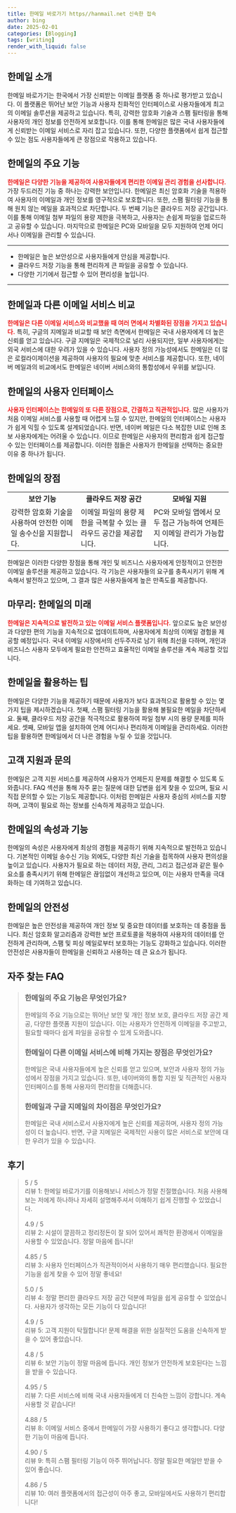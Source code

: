 ```yaml
---
title: 한메일 바로가기 https//hanmail.net 신속한 접속
author: bing
date: 2025-02-01
categories: [Blogging]
tags: [writing]
render_with_liquid: false
---
```



<h2 id='한메일_소개'>한메일 소개</h2>

<p>한메일 바로가기는 한국에서 가장 신뢰받는 이메일 플랫폼 중 하나로 평가받고 있습니다. 이 플랫폼은 뛰어난 보안 기능과 사용자 친화적인 인터페이스로 사용자들에게 최고의 이메일 솔루션을 제공하고 있습니다. 특히, 강력한 암호화 기술과 스팸 필터링을 통해 사용자의 개인 정보를 안전하게 보호합니다. 이를 통해 한메일은 많은 국내 사용자들에게 신뢰받는 이메일 서비스로 자리 잡고 있습니다. 또한, 다양한 플랫폼에서 쉽게 접근할 수 있는 점도 사용자들에게 큰 장점으로 작용하고 있습니다.</p>

<h2 id='주요_기능'>한메일의 주요 기능</h2>

<p><b><span style="color: #ee2323;">한메일은 다양한 기능을 제공하여 사용자들에게 편리한 이메일 관리 경험을 선사합니다.</span></b> 가장 두드러진 기능 중 하나는 강력한 보안입니다. 한메일은 최신 암호화 기술을 적용하여 사용자의 이메일과 개인 정보를 영구적으로 보호합니다. 또한, 스팸 필터링 기능을 통해 원치 않는 메일을 효과적으로 차단합니다. 두 번째 기능은 클라우드 저장 공간입니다. 이를 통해 이메일 첨부 파일의 용량 제한을 극복하고, 사용자는 손쉽게 파일을 업로드하고 공유할 수 있습니다. 마지막으로 한메일은 PC와 모바일을 모두 지원하여 언제 어디서나 이메일을 관리할 수 있습니다.</p>

<hr />

<ul>
    <li>한메일은 높은 보안성으로 사용자들에게 안심을 제공합니다.</li>
    <li>클라우드 저장 기능을 통해 편리하게 큰 파일을 공유할 수 있습니다.</li>
    <li>다양한 기기에서 접근할 수 있어 편리성을 높입니다.</li>
</ul>

<hr />

<h2 id='비교_분석'>한메일과 다른 이메일 서비스 비교</h2>

<p><b><span style="color: #ee2323;">한메일은 다른 이메일 서비스와 비교했을 때 여러 면에서 차별화된 장점을 가지고 있습니다.</span></b> 특히, 구글의 지메일과 비교할 때 보안 측면에서 한메일은 국내 사용자에게 더 높은 신뢰를 얻고 있습니다. 구글 지메일은 국제적으로 널리 사용되지만, 일부 사용자에게는 외국 서비스에 대한 우려가 있을 수 있습니다. 사용자 정의 가능성에서도 한메일은 더 많은 로컬라이제이션을 제공하여 사용자의 필요에 맞춘 서비스를 제공합니다. 또한, 네이버 메일과의 비교에서도 한메일은 네이버 서비스와의 통합성에서 우위를 보입니다.</p>

<h2 id='사용자_인터페이스'>한메일의 사용자 인터페이스</h2>

<p><b><span style="color: #ee2323;">사용자 인터페이스는 한메일의 또 다른 장점으로, 간결하고 직관적입니다.</span></b> 많은 사용자가 처음 이메일 서비스를 사용할 때 어렵게 느낄 수 있지만, 한메일의 인터페이스는 사용자가 쉽게 익힐 수 있도록 설계되었습니다. 반면, 네이버 메일은 다소 복잡한 UI로 인해 초보 사용자에게는 어려울 수 있습니다. 이므로 한메일은 사용자의 편리함과 쉽게 접근할 수 있는 인터페이스를 제공합니다. 이러한 점들은 사용자가 한메일을 선택하는 중요한 이유 중 하나가 됩니다.</p>

<h2 id='한메일_의_장점'>한메일의 장점</h2>

<table>
    <tr>
        <td style="text-align: center; height: 17px;"><b>보안 기능</b></td>
        <td style="text-align: center; height: 17px;"><b>클라우드 저장 공간</b></td>
        <td style="text-align: center; height: 17px;"><b>모바일 지원</b></td>
    </tr>
    <tr>
        <td>강력한 암호화 기술을 사용하여 안전한 이메일 송수신을 지원합니다.</td>
        <td>이메일 파일의 용량 제한을 극복할 수 있는 클라우드 공간을 제공합니다.</td>
        <td>PC와 모바일 앱에서 모두 접근 가능하여 언제든지 이메일 관리가 가능합니다.</td>
    </tr>
</table>

<p>한메일은 이러한 다양한 장점을 통해 개인 및 비즈니스 사용자에게 안정적이고 안전한 이메일 솔루션을 제공하고 있습니다. 각 기능은 사용자들의 요구를 충족시키기 위해 계속해서 발전하고 있으며, 그 결과 많은 사용자들에게 높은 만족도를 제공합니다.</p>

<h2 id='마무리_한메일'>마무리: 한메일의 미래</h2>

<p><b><span style="color: #ee2323;">한메일은 지속적으로 발전하고 있는 이메일 서비스 플랫폼입니다.</span></b> 앞으로도 높은 보안성과 다양한 편의 기능을 지속적으로 업데이트하며, 사용자에게 최상의 이메일 경험을 제공할 예정입니다. 국내 이메일 시장에서의 선두주자로 남기 위해 최선을 다하며, 개인과 비즈니스 사용자 모두에게 필요한 안전하고 효율적인 이메일 솔루션을 계속 제공할 것입니다.</p>

<h2 id='한메일_사용_팁'>한메일을 활용하는 팁</h2>

<p>한메일은 다양한 기능을 제공하기 때문에 사용자가 보다 효과적으로 활용할 수 있는 몇 가지 팁을 제시하겠습니다. 첫째, 스팸 필터링 기능을 활용해 불필요한 메일을 차단하세요. 둘째, 클라우드 저장 공간을 적극적으로 활용하여 파일 첨부 시의 용량 문제를 피하세요. 셋째, 모바일 앱을 설치하여 언제 어디서나 편리하게 이메일을 관리하세요. 이러한 팁을 활용하면 한메일에서 더 나은 경험을 누릴 수 있을 것입니다.</p>

<h2 id='고객_지원_제공'>고객 지원과 문의</h2>

<p>한메일은 고객 지원 서비스를 제공하여 사용자가 언제든지 문제를 해결할 수 있도록 도와줍니다. FAQ 섹션을 통해 자주 묻는 질문에 대한 답변을 쉽게 찾을 수 있으며, 필요 시 직접 문의할 수 있는 기능도 제공합니다. 이처럼 한메일은 사용자 중심의 서비스를 지향하며, 고객이 필요로 하는 정보를 신속하게 제공하고 있습니다.</p>

<h2 id='한메일_속성'>한메일의 속성과 기능</h2>

<p>한메일의 속성은 사용자에게 최상의 경험을 제공하기 위해 지속적으로 발전하고 있습니다. 기본적인 이메일 송수신 기능 외에도, 다양한 최신 기술을 접목하여 사용자 편의성을 높이고 있습니다. 사용자가 필요로 하는 데이터 저장, 관리, 그리고 접근성과 같은 필수 요소를 충족시키기 위해 한메일은 끊임없이 개선하고 있으며, 이는 사용자 만족을 극대화하는 데 기여하고 있습니다.</p>

<h2 id='한메일_안전성'>한메일의 안전성</h2>

<p>한메일은 높은 안전성을 제공하여 개인 정보 및 중요한 데이터를 보호하는 데 중점을 둡니다. 최신 암호화 알고리즘과 강력한 보안 프로토콜을 적용하여 사용자의 데이터를 안전하게 관리하며, 스팸 및 피싱 메일로부터 보호하는 기능도 강화하고 있습니다. 이러한 안전성은 사용자들이 한메일을 신뢰하고 사용하는 데 큰 요소가 됩니다.</p>


<h2 id='자주_찾는_FAQ'>자주 찾는 FAQ</h2>
<div itemscope="" itemtype="https://schema.org/FAQPage"> 
<blockquote> 
<div itemscope="" itemprop="mainEntity" itemtype="https://schema.org/Question"> 
<h3 itemprop="name">한메일의 주요 기능은 무엇인가요?</h3> 
<div itemscope="" itemprop="acceptedAnswer" itemtype="https://schema.org/Answer"> 
<span itemprop="text"> 
<p>한메일의 주요 기능으로는 뛰어난 보안 및 개인 정보 보호, 클라우드 저장 공간 제공, 다양한 플랫폼 지원이 있습니다. 이는 사용자가 안전하게 이메일을 주고받고, 필요할 때마다 쉽게 파일을 공유할 수 있게 도와줍니다.</p> 
</span> </div> </div> 

<div itemscope="" itemprop="mainEntity" itemtype="https://schema.org/Question"> 
<h3 itemprop="name">한메일이 다른 이메일 서비스에 비해 가지는 장점은 무엇인가요?</h3> 
<div itemscope="" itemprop="acceptedAnswer" itemtype="https://schema.org/Answer"> 
<span itemprop="text"> 
<p>한메일은 국내 사용자들에게 높은 신뢰를 얻고 있으며, 보안과 사용자 정의 가능성에서 장점을 가지고 있습니다. 또한, 네이버와의 통합 지원 및 직관적인 사용자 인터페이스를 통해 사용자의 편리함을 더해줍니다.</p> 
</span> </div> </div> 

<div itemscope="" itemprop="mainEntity" itemtype="https://schema.org/Question"> 
<h3 itemprop="name">한메일과 구글 지메일의 차이점은 무엇인가요?</h3> 
<div itemscope="" itemprop="acceptedAnswer" itemtype="https://schema.org/Answer"> 
<span itemprop="text"> 
<p>한메일은 국내 서비스로서 사용자에게 높은 신뢰를 제공하며, 사용자 정의 가능성이 더 높습니다. 반면, 구글 지메일은 국제적인 사용이 많은 서비스로 보안에 대한 우려가 있을 수 있습니다.</p> 
</span> </div> </div> 

<p></blockquote> 
</div></p>
<h2 id='후기'>후기</h2>
<div itemscope itemtype="https://schema.org/Product">
  <blockquote>
  <div itemprop="review" itemscope itemtype="https://schema.org/Review">
      <div itemprop="reviewRating" itemscope itemtype="https://schema.org/Rating"> <span itemprop="ratingValue">5</span> / <span itemprop="bestRating">5</span> </div>
      <span itemprop="reviewBody">리뷰 1: 한메일 바로가기를 이용해보니 서비스가 정말 친절했습니다. 처음 사용해보는 저에게 하나하나 자세히 설명해주셔서 이해하기 쉽게 진행할 수 있었습니다.</span>
  </div>
  <br>
  <div itemprop="review" itemscope itemtype="https://schema.org/Review">
      <div itemprop="reviewRating" itemscope itemtype="https://schema.org/Rating"> <span itemprop="ratingValue">4.9</span> / <span itemprop="bestRating">5</span> </div>
      <span itemprop="reviewBody">리뷰 2: 시설이 깔끔하고 정리정돈이 잘 되어 있어서 쾌적한 환경에서 이메일을 사용할 수 있었습니다. 정말 마음에 듭니다!</span>
  </div>
  <br>
  <div itemprop="review" itemscope itemtype="https://schema.org/Review">
      <div itemprop="reviewRating" itemscope itemtype="https://schema.org/Rating"> <span itemprop="ratingValue">4.85</span> / <span itemprop="bestRating">5</span> </div>
      <span itemprop="reviewBody">리뷰 3: 사용자 인터페이스가 직관적이어서 사용하기 매우 편리했습니다. 필요한 기능을 쉽게 찾을 수 있어 정말 좋네요!</span>
  </div>
  <br>
  <div itemprop="review" itemscope itemtype="https://schema.org/Review">
      <div itemprop="reviewRating" itemscope itemtype="https://schema.org/Rating"> <span itemprop="ratingValue">5.0</span> / <span itemprop="bestRating">5</span> </div>
      <span itemprop="reviewBody">리뷰 4: 정말 편리한 클라우드 저장 공간 덕분에 파일을 쉽게 공유할 수 있었습니다. 사용자가 생각하는 모든 기능이 다 있습니다!</span>
  </div>
  <br>
  <div itemprop="review" itemscope itemtype="https://schema.org/Review">
      <div itemprop="reviewRating" itemscope itemtype="https://schema.org/Rating"> <span itemprop="ratingValue">4.9</span> / <span itemprop="bestRating">5</span> </div>
      <span itemprop="reviewBody">리뷰 5: 고객 지원이 탁월합니다! 문제 해결을 위한 실질적인 도움을 신속하게 받을 수 있어 좋았습니다.</span>
  </div>
  <br>
  <div itemprop="review" itemscope itemtype="https://schema.org/Review">
      <div itemprop="reviewRating" itemscope itemtype="https://schema.org/Rating"> <span itemprop="ratingValue">4.8</span> / <span itemprop="bestRating">5</span> </div>
      <span itemprop="reviewBody">리뷰 6: 보안 기능이 정말 마음에 듭니다. 개인 정보가 안전하게 보호된다는 느낌을 받을 수 있습니다.</span>
  </div>
  <br>
  <div itemprop="review" itemscope itemtype="https://schema.org/Review">
      <div itemprop="reviewRating" itemscope itemtype="https://schema.org/Rating"> <span itemprop="ratingValue">4.95</span> / <span itemprop="bestRating">5</span> </div>
      <span itemprop="reviewBody">리뷰 7: 다른 서비스에 비해 국내 사용자들에게 더 친숙한 느낌이 강합니다. 계속 사용할 것 같습니다!</span>
  </div>
  <br>
  <div itemprop="review" itemscope itemtype="https://schema.org/Review">
      <div itemprop="reviewRating" itemscope itemtype="https://schema.org/Rating"> <span itemprop="ratingValue">4.88</span> / <span itemprop="bestRating">5</span> </div>
      <span itemprop="reviewBody">리뷰 8: 이메일 서비스 중에서 한메일이 가장 사용하기 좋다고 생각합니다. 다양한 기능이 마음에 듭니다.</span>
  </div>
  <br>
  <div itemprop="review" itemscope itemtype="https://schema.org/Review">
      <div itemprop="reviewRating" itemscope itemtype="https://schema.org/Rating"> <span itemprop="ratingValue">4.90</span> / <span itemprop="bestRating">5</span> </div>
      <span itemprop="reviewBody">리뷰 9: 특히 스팸 필터링 기능이 아주 뛰어납니다. 정말 필요한 메일만 받을 수 있어 좋습니다.</span>
  </div>
  <br>
  <div itemprop="review" itemscope itemtype="https://schema.org/Review">
      <div itemprop="reviewRating" itemscope itemtype="https://schema.org/Rating"> <span itemprop="ratingValue">4.86</span> / <span itemprop="bestRating">5</span> </div>
      <span itemprop="reviewBody">리뷰 10: 여러 플랫폼에서의 접근성이 아주 좋고, 모바일에서도 사용하기 편리합니다!</span>
  </div>
  </blockquote>
</div>
